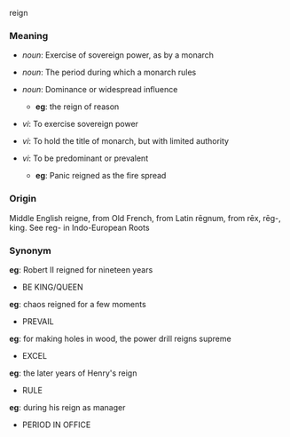 reign
### Meaning
+ _noun_: Exercise of sovereign power, as by a monarch
+ _noun_: The period during which a monarch rules
+ _noun_: Dominance or widespread influence
    + __eg__: the reign of reason

+ _vi_: To exercise sovereign power
+ _vi_: To hold the title of monarch, but with limited authority
+ _vi_: To be predominant or prevalent
    + __eg__: Panic reigned as the fire spread

### Origin

Middle English reigne, from Old French, from Latin rēgnum, from rēx, rēg-, king. See reg- in Indo-European Roots

### Synonym

__eg__: Robert II reigned for nineteen years

+ BE KING/QUEEN

__eg__: chaos reigned for a few moments

+ PREVAIL

__eg__: for making holes in wood, the power drill reigns supreme

+ EXCEL

__eg__: the later years of Henry's reign

+ RULE

__eg__: during his reign as manager

+ PERIOD IN OFFICE


